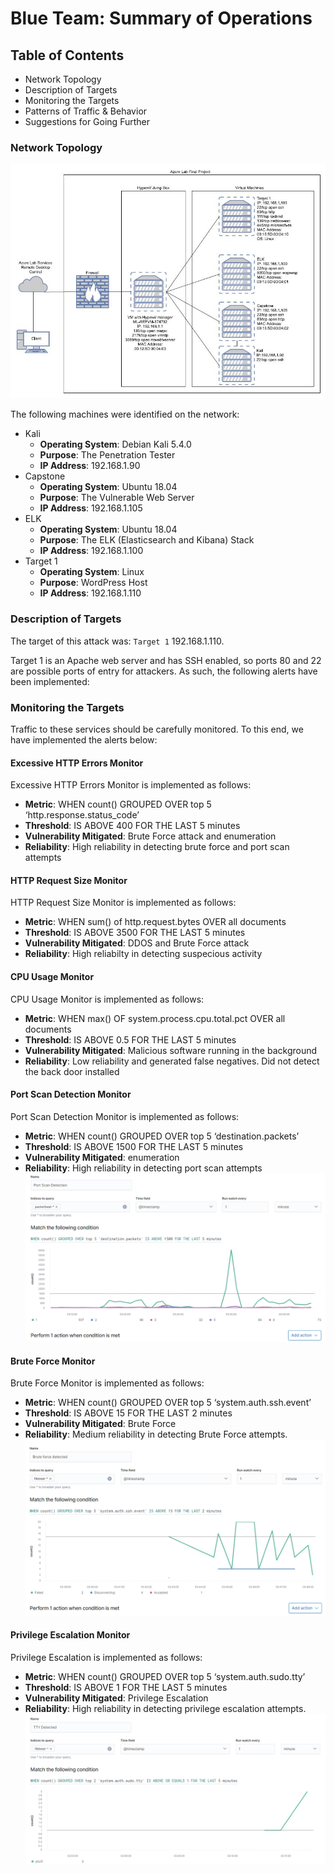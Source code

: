 # Blue Team: Summary of Operations

## Table of Contents
- Network Topology
- Description of Targets
- Monitoring the Targets
- Patterns of Traffic & Behavior
- Suggestions for Going Further

### Network Topology
![Network Topology](/Images/Final_project_top.JPG)

The following machines were identified on the network:
- Kali
  - **Operating System**: Debian Kali 5.4.0
  - **Purpose**: The Penetration Tester
  - **IP Address**: 192.168.1.90
- Capstone
  - **Operating System**: Ubuntu 18.04
  - **Purpose**: The Vulnerable Web Server
  - **IP Address**: 192.168.1.105
- ELK
  - **Operating System**: Ubuntu 18.04
  - **Purpose**: The ELK (Elasticsearch and Kibana) Stack
  - **IP Address**: 192.168.1.100
- Target 1
  - **Operating System**: Linux
  - **Purpose**: WordPress Host
  - **IP Address**: 192.168.1.110

### Description of Targets

The target of this attack was: `Target 1` 192.168.1.110.

Target 1 is an Apache web server and has SSH enabled, so ports 80 and 22 are possible ports of entry for attackers. As such, the following alerts have been implemented:

### Monitoring the Targets

Traffic to these services should be carefully monitored. To this end, we have implemented the alerts below:

#### Excessive HTTP Errors Monitor 

Excessive HTTP Errors Monitor is implemented as follows:
  - **Metric**: WHEN count() GROUPED OVER top 5 ‘http.response.status_code’
  - **Threshold**: IS ABOVE 400 FOR THE LAST 5 minutes
  - **Vulnerability Mitigated**: Brute Force attack and enumeration
  - **Reliability**: High reliability in detecting brute force and port scan attempts

#### HTTP Request Size Monitor
HTTP Request Size Monitor is implemented as follows:
  - **Metric**: WHEN sum() of http.request.bytes OVER all documents
  - **Threshold**: IS ABOVE 3500 FOR THE LAST 5 minutes
  - **Vulnerability Mitigated**: DDOS and Brute Force attack
  - **Reliability**: High reliabilty in detecting suspecious activity

#### CPU Usage Monitor
CPU Usage Monitor is implemented as follows:
  - **Metric**: WHEN max() OF system.process.cpu.total.pct OVER all documents
  - **Threshold**: IS ABOVE 0.5 FOR THE LAST 5 minutes
  - **Vulnerability Mitigated**: Malicious software running in the background
  - **Reliability**: Low reliability and generated false negatives. Did not detect the back door installed

#### Port Scan Detection Monitor 
Port Scan Detection Monitor is implemented as follows:
  - **Metric**: WHEN count() GROUPED OVER top 5 ‘destination.packets’
  - **Threshold**: IS ABOVE 1500 FOR THE LAST 5 minutes
  - **Vulnerability Mitigated**: enumeration
  - **Reliability**: High reliability in detecting port scan attempts
![PortScanMonitor](/Images/PortScanMonitor.png)

#### Brute Force Monitor 
Brute Force Monitor is implemented as follows:
  - **Metric**: WHEN count() GROUPED OVER top 5 ‘system.auth.ssh.event’
  - **Threshold**: IS ABOVE 15 FOR THE LAST 2 minutes
  - **Vulnerability Mitigated**: Brute Force
  - **Reliability**: Medium reliability in detecting Brute Force attempts.
![BruteForceMonitor](/Images/BruteForceMonitor.png)

#### Privilege Escalation Monitor 
Privilege Escalation is implemented as follows:
  - **Metric**: WHEN count() GROUPED OVER top 5 ‘system.auth.sudo.tty’
  - **Threshold**: IS ABOVE 1 FOR THE LAST 5 minutes
  - **Vulnerability Mitigated**: Privilege Escalation 
  - **Reliability**: High reliability in detecting privilege escalation  attempts.
![PrivilegeEscalation](/Images/PrivilegeEscalation.png)





